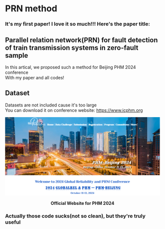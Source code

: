 # PRN method
### It's my first paper! I love it so much!!! Here's the paper title:
## Parallel relation network(PRN) for fault detection of train transmission systems in zero-fault sample  
In this artical, we proposed such a method for Beijing PHM 2024 conference  
With my paper and all codes!  

## Dataset  
Datasets are not included cause it's too large  
You can download it on conference website: https://www.icphm.org  

![Official Website for PHM 2024](pics/web.png)
<p align="center"><strong>Official Website for PHM 2024</span></p>  


### Actually those code sucks(not so clean), but they're truly useful



